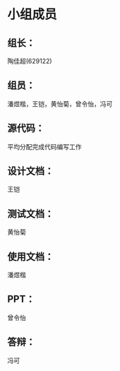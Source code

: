 # 小组成员

## 组长：
  陶佳超(629122)

## 组员：
  潘煜楷，王铠，黄怡菊，曾令怡，冯可

## 源代码：
  平均分配完成代码编写工作

## 设计文档：
  王铠

## 测试文档：
  黄怡菊
  
## 使用文档：
  潘煜楷

## PPT：
  曾令怡

## 答辩：
  冯可
